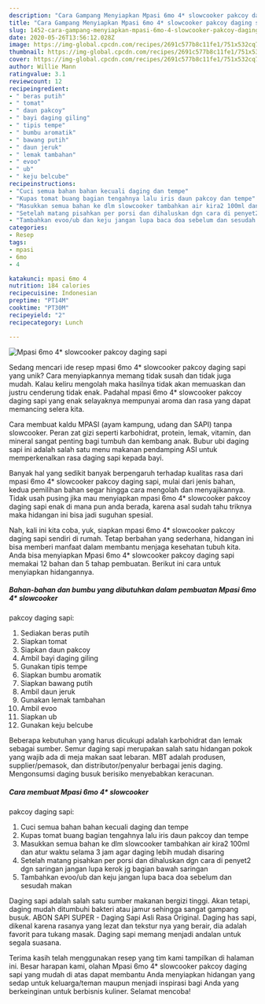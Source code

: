 ```yaml
---
description: "Cara Gampang Menyiapkan Mpasi 6mo 4* slowcooker pakcoy daging sapi, Sempurna"
title: "Cara Gampang Menyiapkan Mpasi 6mo 4* slowcooker pakcoy daging sapi, Sempurna"
slug: 1452-cara-gampang-menyiapkan-mpasi-6mo-4-slowcooker-pakcoy-daging-sapi-sempurna
date: 2020-05-26T13:56:12.028Z
image: https://img-global.cpcdn.com/recipes/2691c577b8c11fe1/751x532cq70/mpasi-6mo-4-slowcooker-pakcoy-daging-sapi-foto-resep-utama.jpg
thumbnail: https://img-global.cpcdn.com/recipes/2691c577b8c11fe1/751x532cq70/mpasi-6mo-4-slowcooker-pakcoy-daging-sapi-foto-resep-utama.jpg
cover: https://img-global.cpcdn.com/recipes/2691c577b8c11fe1/751x532cq70/mpasi-6mo-4-slowcooker-pakcoy-daging-sapi-foto-resep-utama.jpg
author: Willie Mann
ratingvalue: 3.1
reviewcount: 12
recipeingredient:
- " beras putih"
- " tomat"
- " daun pakcoy"
- " bayi daging giling"
- " tipis tempe"
- " bumbu aromatik"
- " bawang putih"
- " daun jeruk"
- " lemak tambahan"
- " evoo"
- " ub"
- " keju belcube"
recipeinstructions:
- "Cuci semua bahan bahan kecuali daging dan tempe"
- "Kupas tomat buang bagian tengahnya lalu iris daun pakcoy dan tempe"
- "Masukkan semua bahan ke dlm slowcooker tambahkan air kira2 100ml dan atur waktu selama 3 jam agar daging lebih mudah disaring"
- "Setelah matang pisahkan per porsi dan dihaluskan dgn cara di penyet2 dgn saringan jangan lupa kerok jg bagian bawah saringan"
- "Tambahkan evoo/ub dan keju jangan lupa baca doa sebelum dan sesudah makan"
categories:
- Resep
tags:
- mpasi
- 6mo
- 4

katakunci: mpasi 6mo 4 
nutrition: 184 calories
recipecuisine: Indonesian
preptime: "PT14M"
cooktime: "PT30M"
recipeyield: "2"
recipecategory: Lunch

---
```



![Mpasi 6mo 4* slowcooker
pakcoy daging sapi](https://img-global.cpcdn.com/recipes/2691c577b8c11fe1/751x532cq70/mpasi-6mo-4-slowcooker-pakcoy-daging-sapi-foto-resep-utama.jpg)

Sedang mencari ide resep mpasi 6mo 4* slowcooker
pakcoy daging sapi yang unik? Cara menyiapkannya memang tidak susah dan tidak juga mudah. Kalau keliru mengolah maka hasilnya tidak akan memuaskan dan justru cenderung tidak enak. Padahal mpasi 6mo 4* slowcooker
pakcoy daging sapi yang enak selayaknya mempunyai aroma dan rasa yang dapat memancing selera kita.

Cara membuat kaldu MPASI (ayam kampung, udang dan SAPI) tanpa slowcooker. Peran zat gizi seperti karbohidrat, protein, lemak, vitamin, dan mineral sangat penting bagi tumbuh dan kembang anak. Bubur ubi daging sapi ini adalah salah satu menu makanan pendamping ASI untuk memperkenalkan rasa daging sapi kepada bayi.

Banyak hal yang sedikit banyak berpengaruh terhadap kualitas rasa dari mpasi 6mo 4* slowcooker
pakcoy daging sapi, mulai dari jenis bahan, kedua pemilihan bahan segar hingga cara mengolah dan menyajikannya. Tidak usah pusing jika mau menyiapkan mpasi 6mo 4* slowcooker
pakcoy daging sapi enak di mana pun anda berada, karena asal sudah tahu triknya maka hidangan ini bisa jadi suguhan spesial.


Nah, kali ini kita coba, yuk, siapkan mpasi 6mo 4* slowcooker
pakcoy daging sapi sendiri di rumah. Tetap berbahan yang sederhana, hidangan ini bisa memberi manfaat dalam membantu menjaga kesehatan tubuh kita. Anda bisa menyiapkan Mpasi 6mo 4* slowcooker
pakcoy daging sapi memakai 12 bahan dan 5 tahap pembuatan. Berikut ini cara untuk menyiapkan hidangannya.

<!--inarticleads1-->

##### Bahan-bahan dan bumbu yang dibutuhkan dalam pembuatan Mpasi 6mo 4* slowcooker
pakcoy daging sapi:

1. Sediakan  beras putih
1. Siapkan  tomat
1. Siapkan  daun pakcoy
1. Ambil  bayi daging giling
1. Gunakan  tipis tempe
1. Siapkan  bumbu aromatik
1. Siapkan  bawang putih
1. Ambil  daun jeruk
1. Gunakan  lemak tambahan
1. Ambil  evoo
1. Siapkan  ub
1. Gunakan  keju belcube


Beberapa kebutuhan yang harus dicukupi adalah karbohidrat dan lemak sebagai sumber. Semur daging sapi merupakan salah satu hidangan pokok yang wajib ada di meja makan saat lebaran. MBT adalah produsen, supplier/pemasok, dan distributor/penyalur berbagai jenis daging. Mengonsumsi daging busuk berisiko menyebabkan keracunan. 

<!--inarticleads2-->

##### Cara membuat Mpasi 6mo 4* slowcooker
pakcoy daging sapi:

1. Cuci semua bahan bahan kecuali daging dan tempe
1. Kupas tomat buang bagian tengahnya lalu iris daun pakcoy dan tempe
1. Masukkan semua bahan ke dlm slowcooker tambahkan air kira2 100ml dan atur waktu selama 3 jam agar daging lebih mudah disaring
1. Setelah matang pisahkan per porsi dan dihaluskan dgn cara di penyet2 dgn saringan jangan lupa kerok jg bagian bawah saringan
1. Tambahkan evoo/ub dan keju jangan lupa baca doa sebelum dan sesudah makan


Daging sapi adalah salah satu sumber makanan bergizi tinggi. Akan tetapi, daging mudah ditumbuhi bakteri atau jamur sehingga sangat gampang busuk. ABON SAPI SUPER - Daging Sapi Asli Rasa Original. Daging has sapi, dikenal karena rasanya yang lezat dan tekstur nya yang berair, dia adalah favorit para tukang masak. Daging sapi memang menjadi andalan untuk segala suasana. 

Terima kasih telah menggunakan resep yang tim kami tampilkan di halaman ini. Besar harapan kami, olahan Mpasi 6mo 4* slowcooker
pakcoy daging sapi yang mudah di atas dapat membantu Anda menyiapkan hidangan yang sedap untuk keluarga/teman maupun menjadi inspirasi bagi Anda yang berkeinginan untuk berbisnis kuliner. Selamat mencoba!
